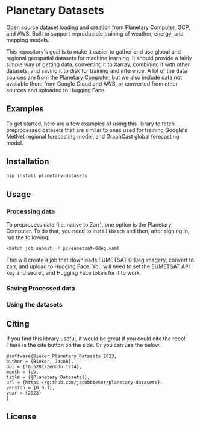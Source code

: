 # Planetary Datasets
Open source dataset loading and creation from Planetary Computer, GCP, and AWS. Built to support reproducible training of weather, energy, and mapping models.

This repository's goal is to make it easier to gather and use global and regional geospatial datasets for machine learning. It should provide
a fairly simple way of getting data, converting it to Xarray, combining it with other datasets, and saving it to disk for training and inference. 
A lot of the data sources are from the [Planetary Computer](https://planetarycomputer.microsoft.com/), but we also include data not available there from
Google Cloud and AWS, or converted from other sources and uploaded to Hugging Face.

## Examples

To get started, here are a few examples of using this library to fetch preprocessed datasets that are similar to ones used for training Google's MetNet regional forecasting model, and GraphCast global forecasting model.

## Installation

```bash
pip install planetary-datasets
```

## Usage

### Processing data

To preprocess data (i.e. native to Zarr), one option is the Planetary Computer.
To do that, you need to install `kbatch` and then, after signing in, run the following:

```bash
kbatch job submit -f pc/eumetsat-0deg.yaml
```

This will create a job that downloads EUMETSAT 0-Deg imagery, convert to zarr, and upload to Hugging Face.
You will need to set the EUMETSAT API key and secret, and Hugging Face token for it to work.

### Saving Processed data

### Using the datasets

## Citing

If you find this library useful, it would be great if you could cite the repo! There is the cite button on the side. Or you can use the below.

```
@software{Bieker_Planetary_Datasets_2023,
author = {Bieker, Jacob},
doi = {10.5281/zenodo.1234},
month = feb,
title = {{Planetary Datasets}},
url = {https://github.com/jacobbieker/planetary-datasets},
version = {0.0.1},
year = {2023}
}
```

## License
